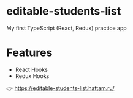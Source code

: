 # editable-students-list
My first TypeScript (React, Redux) practice app

# Features
- React Hooks
- Redux Hooks

👉 https://editable-students-list.hattam.ru/
